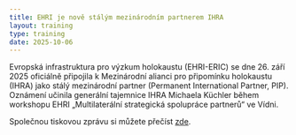 ```yaml
---
title: EHRI je nově stálým mezinárodním partnerem IHRA
layout: training
type: training
date: 2025-10-06
---
```


Evropská infrastruktura pro výzkum holokaustu (EHRI-ERIC) se dne 26. září 2025 oficiálně připojila k Mezinárodní alianci pro připomínku holokaustu (IHRA) jako stálý mezinárodní partner (Permanent International Partner, PIP). Oznámení učinila generální tajemnice IHRA Michaela Küchler během workshopu EHRI „Multilaterální strategická spolupráce partnerů“ ve Vídni.

Společnou tiskovou zprávu si můžete přečíst [zde](https://www.ehri-project.eu/ehri-eric-joins-ihra-as-permanent-international-partner).


